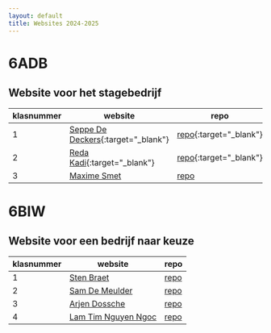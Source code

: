 ```yaml
---
layout: default
title: Websites 2024-2025
---
```


# 6ADB
## Website voor het stagebedrijf

| klasnummer | website | repo |
|---|---|---|
| 1 | [Seppe De Deckers](){:target="_blank"} | [repo](){:target="_blank"} | 
| 2 | [Reda Kadi](){:target="_blank"} | [repo](){:target="_blank"} | 
| 3 | [Maxime Smet](https://maximes-immalle.github.io/EigenWebSiteStage/{target="_blank"}) | [repo]()|

# 6BIW
## Website voor een bedrijf naar keuze

| klasnummer | website | repo |
|---|---|---|
| 1 | [Sten Braet](https://stenb-immalle.github.io/WebsiteBedrijf/) | [repo]() | 
| 2 | [Sam De Meulder](https://samdm-immalle.github.io/WebsiteQube/) | [repo]() | 
| 3 | [Arjen Dossche]() | [repo]() |
| 4 | [Lam Tim Nguyen Ngoc](https://lamtimnn-immalle.github.io/siteGIT/) | [repo]() |

